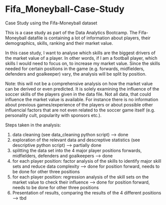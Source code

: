 # Fifa_Moneyball-Case-Study
Case Study using the Fifa-Moneyball dataset

This is a case study as part of the Data Analytics Bootcamp.
The Fifa-Moneyball datafile is containing a lot of information about players, their demographics,
skills, ranking and their market value.

In this case study, I want to analyse which skills are the biggest drivers of the market value of a player.
In other words, if I am a football player, which skills I would need to focus on, to increase my market value.
Since the skills needed for certain positions in the game (e.g. forwards, midfielders, defenders and goalkeeper)
vary, the analysis will be split by position.

Note: this will not be a comprehensive analysis on how the market value can be derived or even predicted. It is solely
examining the influence of the soccer skills of the players given in the data file.
Not all data, that could influence the market value is available. For instance there is no information about previous
games/experience of the players or about possible other influencial factors that are not even related to the soccer game
itself (e.g. personality cult, popularity with sponsors etc.).

Steps taken in the analysis:
1. data cleaning (see data_cleaning python script)
--> done
2. exploration of the relevant data and descreptive statistics (see descriptive python script)
--> partially done
3. splitting the data set into the 4 major player positions forwards, midfielders, defenders and goalkeepers
--> done
5. for each player position: factor analysis of the skills to identify major skill sets and reduce data complexity
--> done for position forward, needs to be done for other three positions
6. for each player position: regression analysis of the skill sets on the market value to check their influence
--> done for position forward, needs to be done for other three positions
7. Presentation of results, comparing the results of the 4 different positions
--> tbd
